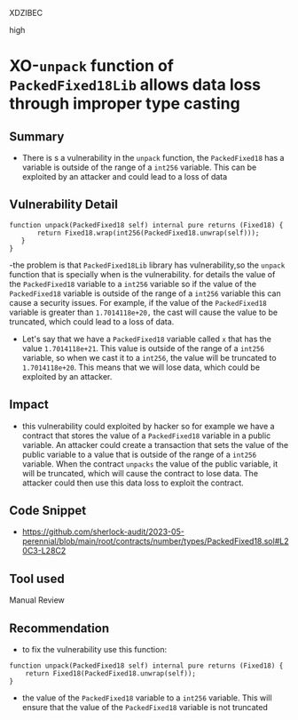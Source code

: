 XDZIBEC

high

# XO-`unpack` function of `PackedFixed18Lib` allows data loss through improper type casting

## Summary
- There is s a vulnerability in the `unpack` function, the `PackedFixed18` has a variable is outside of the range of a `int256` variable. This can be exploited by an attacker and could lead to a loss of data
## Vulnerability Detail
 ```solidity
function unpack(PackedFixed18 self) internal pure returns (Fixed18) {
        return Fixed18.wrap(int256(PackedFixed18.unwrap(self)));
    }
}
```
-the problem is that `PackedFixed18Lib` library has vulnerability,so the `unpack` function that is specially when is the vulnerability.  for details the value of the `PackedFixed18` variable to a `int256` variable so  if the value of the `PackedFixed18` variable is outside of the range of a `int256` variable  this can cause a security issues. For example, if the value of the `PackedFixed18` variable is greater than `1.7014118e+20,` the cast will cause the value to be truncated, which could lead to a loss of data.
- Let's say that we have a `PackedFixed18` variable called `x` that has the value `1.7014118e+21`. This value is outside of the range of a `int256` variable, so when we cast it to a `int256`, the value will be truncated to `1.7014118e+20`. This means that we will lose data, which could be exploited by an attacker.
## Impact
- this vulnerability could exploited by hacker so for example we have a contract that stores the value of a `PackedFixed18` variable in a public variable. An attacker could create a transaction that sets the value of the public variable to a value that is outside of the range of a `int256` variable. When the contract `unpacks` the value of the public variable, it will be truncated, which will cause the contract to lose data. The attacker could then use this data loss to exploit the contract.
## Code Snippet
- https://github.com/sherlock-audit/2023-05-perennial/blob/main/root/contracts/number/types/PackedFixed18.sol#L20C3-L28C2
## Tool used

Manual Review

## Recommendation
- to fix the vulnerability use this function:
```solidity
function unpack(PackedFixed18 self) internal pure returns (Fixed18) {
    return Fixed18(PackedFixed18.unwrap(self));
}
```
- the value of the `PackedFixed18` variable to a `int256` variable. This will ensure that the value of the `PackedFixed18` variable is not truncated
